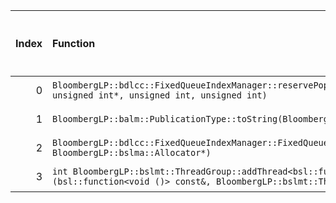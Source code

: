 |   Index | Function                                                                                                                                              |   Difference in number of lines |   Function size difference in bytes | Disassembly                                                             |   Number of lines in `assume` build |   Number of bytes in `assume` build |   Number of lines in `none` build |   Number of bytes in `none` build |
|--------:|:------------------------------------------------------------------------------------------------------------------------------------------------------|--------------------------------:|------------------------------------:|:------------------------------------------------------------------------|------------------------------------:|------------------------------------:|----------------------------------:|----------------------------------:|
|       0 | `BloombergLP::bdlcc::FixedQueueIndexManager::reservePopIndexForClear(unsigned int*, unsigned int*, unsigned int, unsigned int)`                       |                               1 |                                   0 | [Assumed](0.assume.s.txt), [Ignored](0.none.s.txt), [Diff](0.diff.html) |                                 288 |                             4244000 |                               288 |                           4244352 |
|       1 | `BloombergLP::balm::PublicationType::toString(BloombergLP::balm::PublicationType::Value)`                                                             |                              -5 |                                 -16 | [Assumed](1.assume.s.txt), [Ignored](1.none.s.txt), [Diff](1.diff.html) |                                  16 |                             4232608 |                                32 |                           4232608 |
|       2 | `BloombergLP::bdlcc::FixedQueueIndexManager::FixedQueueIndexManager(unsigned long, BloombergLP::bslma::Allocator*)`                                   |                             -13 |                                 -32 | [Assumed](2.assume.s.txt), [Ignored](2.none.s.txt), [Diff](2.diff.html) |                                 208 |                             4243024 |                               240 |                           4243344 |
|       3 | `int BloombergLP::bslmt::ThreadGroup::addThread<bsl::function<void ()> >(bsl::function<void ()> const&, BloombergLP::bslmt::ThreadAttributes const&)` |                             -68 |                                -304 | [Assumed](3.assume.s.txt), [Ignored](3.none.s.txt), [Diff](3.diff.html) |                                 192 |                             4240448 |                               496 |                           4240496 |
